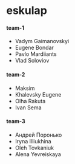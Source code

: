 # eskulap

#### team-1
- Vadym Gaimanovskyi
- Eugene Bondar
- Pavlo Mardiiants
- Vlad Soloviov

#### team-2
- Maksim
- Khalevsky Eugene
- Olha Rakuta
- Ivan Sema

#### team-3
- Андрей Поронько
- Iryna Illiukhina
- Oleh Tovkaniuk
- Alena Yevreiskaya
